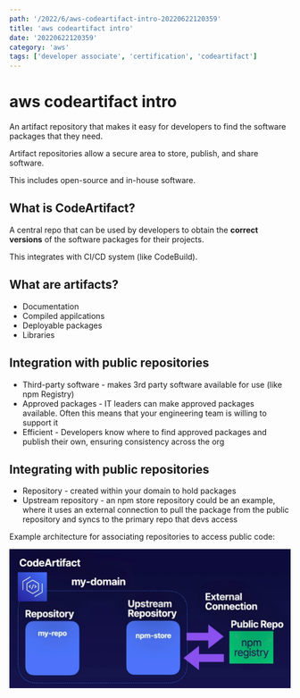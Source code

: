 ```yaml
---
path: '/2022/6/aws-codeartifact-intro-20220622120359'
title: 'aws codeartifact intro'
date: '20220622120359'
category: 'aws'
tags: ['developer associate', 'certification', 'codeartifact']
---
```


# aws codeartifact intro
An artifact repository that makes it easy for developers to find the software
packages that they need.

Artifact repositories allow a secure area to store, publish, and share software.

This includes open-source and in-house software.

## What is CodeArtifact?
A central repo that can be used by developers to obtain the **correct versions**
of the software packages for their projects.

This integrates with CI/CD system (like CodeBuild).

## What are artifacts?
* Documentation
* Compiled appilcations
* Deployable packages
* Libraries

## Integration with public repositories
* Third-party software - makes 3rd party software available for use (like npm Registry)
* Approved packages - IT leaders can make approved packages available. Often this
means that your engineering team is willing to support it
* Efficient - Developers know where to find approved packages and publish their own,
ensuring consistency across the org

## Integrating with public repositories
* Repository - created within your domain to hold packages
* Upstream repository - an npm store repository could be an example, where it uses
an external connection to pull the package from the public repository and syncs
to the primary repo that devs access

Example architecture for associating repositories to access public code:

![Example architecture of a codeartifact repo](./20220622122127-img-1.png)

